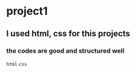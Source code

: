 # project1

## I used html, css for this projects

### the codes are good and structured well

`html` `css`
